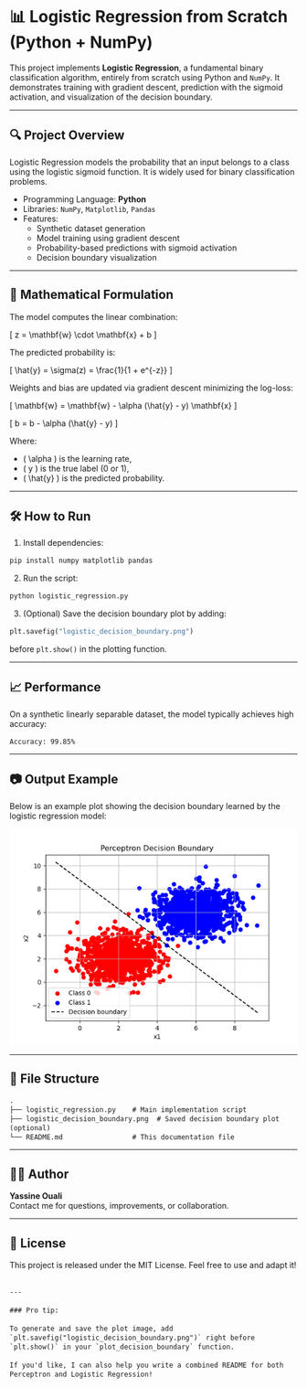 

# 📊 Logistic Regression from Scratch (Python + NumPy)

This project implements **Logistic Regression**, a fundamental binary classification algorithm, entirely from scratch using Python and `NumPy`. It demonstrates training with gradient descent, prediction with the sigmoid activation, and visualization of the decision boundary.

---

## 🔍 Project Overview

Logistic Regression models the probability that an input belongs to a class using the logistic sigmoid function. It is widely used for binary classification problems.

- Programming Language: **Python**
- Libraries: `NumPy`, `Matplotlib`, `Pandas`
- Features:
  - Synthetic dataset generation
  - Model training using gradient descent
  - Probability-based predictions with sigmoid activation
  - Decision boundary visualization

---

## 🔢 Mathematical Formulation

The model computes the linear combination:

\[
z = \mathbf{w} \cdot \mathbf{x} + b
\]

The predicted probability is:

\[
\hat{y} = \sigma(z) = \frac{1}{1 + e^{-z}}
\]

Weights and bias are updated via gradient descent minimizing the log-loss:

\[
\mathbf{w} = \mathbf{w} - \alpha (\hat{y} - y) \mathbf{x}
\]

\[
b = b - \alpha (\hat{y} - y)
\]

Where:
- \( \alpha \) is the learning rate,
- \( y \) is the true label (0 or 1),
- \( \hat{y} \) is the predicted probability.

---

## 🛠️ How to Run

1. Install dependencies:
```bash
pip install numpy matplotlib pandas
```

2. Run the script:
```bash
python logistic_regression.py
```

3. (Optional) Save the decision boundary plot by adding:
```python
plt.savefig("logistic_decision_boundary.png")
```
before `plt.show()` in the plotting function.

---

## 📈 Performance

On a synthetic linearly separable dataset, the model typically achieves high accuracy:

```
Accuracy: 99.85%
```

---

## 📷 Output Example

Below is an example plot showing the decision boundary learned by the logistic regression model:

![Logistic Regression Decision Boundary](Figure1.png)

---

## 📂 File Structure

```
.
├── logistic_regression.py    # Main implementation script
├── logistic_decision_boundary.png  # Saved decision boundary plot (optional)
└── README.md                 # This documentation file
```

---

## 🧑‍💻 Author

**Yassine Ouali**  
Contact me for questions, improvements, or collaboration.

---

## 📜 License

This project is released under the MIT License. Feel free to use and adapt it!

```

---

### Pro tip:

To generate and save the plot image, add `plt.savefig("logistic_decision_boundary.png")` right before `plt.show()` in your `plot_decision_boundary` function.

If you'd like, I can also help you write a combined README for both Perceptron and Logistic Regression!
